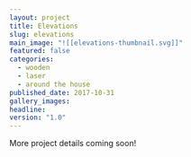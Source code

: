 ```yaml
---
layout: project
title: Elevations
slug: elevations
main_image: "![[elevations-thumbnail.svg]]"
featured: false
categories:
  - wooden
  - laser
  - around the house
published_date: 2017-10-31
gallery_images: 
headline: 
version: "1.0"
---
```


More project details coming soon!